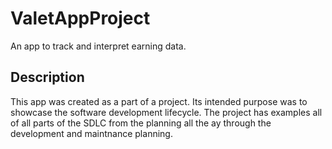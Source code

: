 # ValetAppProject
An app to track and interpret earning data. 

## Description
This app was created as a part of a project. Its intended purpose was to showcase the software development lifecycle. The project has examples all of all parts of the SDLC from the planning all the ay through the development and maintnance planning. 



